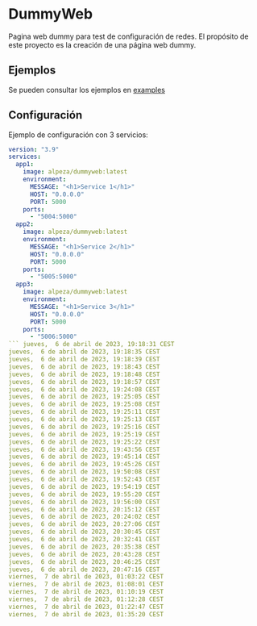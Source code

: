 # DummyWeb

Pagina web dummy para test de configuración de redes. El propósito de este proyecto es la creación de una página web dummy.

## Ejemplos

Se pueden consultar los ejemplos en [examples](examples)

## Configuración

Ejemplo  de configuración con 3 servicios:

```yaml
version: "3.9"
services:
  app1:
    image: alpeza/dummyweb:latest
    environment:
      MESSAGE: "<h1>Service 1</h1>"
      HOST: "0.0.0.0"
      PORT: 5000
    ports:
      - "5004:5000"
  app2:
    image: alpeza/dummyweb:latest
    environment:
      MESSAGE: "<h1>Service 2</h1>"
      HOST: "0.0.0.0"
      PORT: 5000
    ports:
      - "5005:5000"
  app3:
    image: alpeza/dummyweb:latest
    environment:
      MESSAGE: "<h1>Service 3</h1>"
      HOST: "0.0.0.0"
      PORT: 5000
    ports:
      - "5006:5000"
``` jueves,  6 de abril de 2023, 19:18:31 CEST
jueves,  6 de abril de 2023, 19:18:35 CEST
jueves,  6 de abril de 2023, 19:18:39 CEST
jueves,  6 de abril de 2023, 19:18:43 CEST
jueves,  6 de abril de 2023, 19:18:48 CEST
jueves,  6 de abril de 2023, 19:18:57 CEST
jueves,  6 de abril de 2023, 19:24:08 CEST
jueves,  6 de abril de 2023, 19:25:05 CEST
jueves,  6 de abril de 2023, 19:25:08 CEST
jueves,  6 de abril de 2023, 19:25:11 CEST
jueves,  6 de abril de 2023, 19:25:13 CEST
jueves,  6 de abril de 2023, 19:25:16 CEST
jueves,  6 de abril de 2023, 19:25:19 CEST
jueves,  6 de abril de 2023, 19:25:22 CEST
jueves,  6 de abril de 2023, 19:43:56 CEST
jueves,  6 de abril de 2023, 19:45:14 CEST
jueves,  6 de abril de 2023, 19:45:26 CEST
jueves,  6 de abril de 2023, 19:50:08 CEST
jueves,  6 de abril de 2023, 19:52:43 CEST
jueves,  6 de abril de 2023, 19:54:19 CEST
jueves,  6 de abril de 2023, 19:55:20 CEST
jueves,  6 de abril de 2023, 19:56:00 CEST
jueves,  6 de abril de 2023, 20:15:12 CEST
jueves,  6 de abril de 2023, 20:24:02 CEST
jueves,  6 de abril de 2023, 20:27:06 CEST
jueves,  6 de abril de 2023, 20:30:45 CEST
jueves,  6 de abril de 2023, 20:32:41 CEST
jueves,  6 de abril de 2023, 20:35:38 CEST
jueves,  6 de abril de 2023, 20:43:28 CEST
jueves,  6 de abril de 2023, 20:46:25 CEST
jueves,  6 de abril de 2023, 20:47:16 CEST
viernes,  7 de abril de 2023, 01:03:22 CEST
viernes,  7 de abril de 2023, 01:08:01 CEST
viernes,  7 de abril de 2023, 01:10:19 CEST
viernes,  7 de abril de 2023, 01:12:28 CEST
viernes,  7 de abril de 2023, 01:22:47 CEST
viernes,  7 de abril de 2023, 01:35:20 CEST
